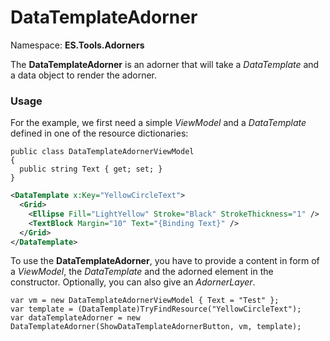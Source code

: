 # DataTemplateAdorner
Namespace: **ES.Tools.Adorners**

The **DataTemplateAdorner** is an adorner that will take a *DataTemplate* and a data object to render the adorner.

### Usage

For the example, we first need a simple *ViewModel* and a *DataTemplate* defined in one of the resource dictionaries:

``` CSharp
public class DataTemplateAdornerViewModel
{
  public string Text { get; set; }
}
```

``` XML
<DataTemplate x:Key="YellowCircleText">
  <Grid>
    <Ellipse Fill="LightYellow" Stroke="Black" StrokeThickness="1" />
    <TextBlock Margin="10" Text="{Binding Text}" />
  </Grid>
</DataTemplate>
```

To use the **DataTemplateAdorner**, you have to provide a content in form of a *ViewModel*, the *DataTemplate* and the adorned element in the constructor.
Optionally, you can also give an *AdornerLayer*.

``` CSharp
var vm = new DataTemplateAdornerViewModel { Text = "Test" };
var template = (DataTemplate)TryFindResource("YellowCircleText");
var dataTemplateAdorner = new DataTemplateAdorner(ShowDataTemplateAdornerButton, vm, template);
```
